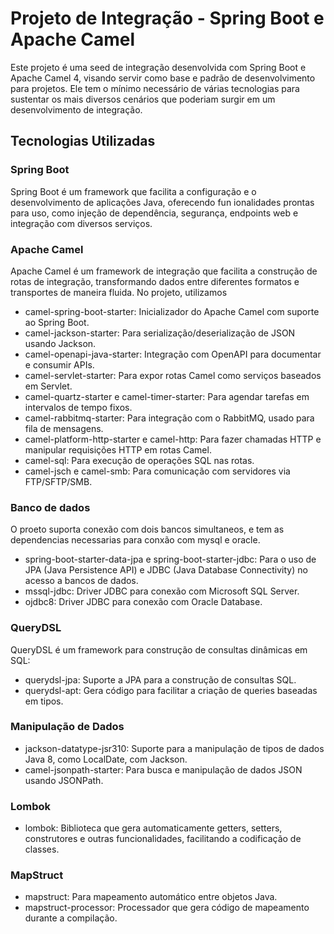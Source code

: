 # Projeto de Integração - Spring Boot e Apache Camel

Este projeto é uma seed de integração desenvolvida com Spring Boot e Apache Camel 4,
visando servir como base e padrão de desenvolvimento para projetos.
Ele tem o mínimo necessário de várias tecnologias para sustentar os mais diversos cenários que poderiam surgir em um 
desenvolvimento de integração.

## Tecnologias Utilizadas

### Spring Boot

Spring Boot é um framework que facilita a configuração e o desenvolvimento de aplicações Java, oferecendo fun
ionalidades prontas para uso, como injeção de dependência, segurança, endpoints web e integração com diversos serviços.

### Apache Camel

Apache Camel é um framework de integração que facilita a construção de rotas de integração, transformando dados entre diferentes formatos e transportes de maneira fluida. No projeto, utilizamos

- camel-spring-boot-starter: Inicializador do Apache Camel com suporte ao Spring Boot.
- camel-jackson-starter: Para serialização/deserialização de JSON usando Jackson.
- camel-openapi-java-starter: Integração com OpenAPI para documentar e consumir APIs.
- camel-servlet-starter: Para expor rotas Camel como serviços baseados em Servlet.
- camel-quartz-starter e camel-timer-starter: Para agendar tarefas em intervalos de tempo fixos.
- camel-rabbitmq-starter: Para integração com o RabbitMQ, usado para fila de mensagens.
- camel-platform-http-starter e camel-http: Para fazer chamadas HTTP e manipular requisições HTTP em rotas Camel.
- camel-sql: Para execução de operações SQL nas rotas.
- camel-jsch e camel-smb: Para comunicação com servidores via FTP/SFTP/SMB.

### Banco de dados

O proeto suporta conexão com dois bancos simultaneos, e tem as dependencias necessarias para conxão com mysql e oracle.

- spring-boot-starter-data-jpa e spring-boot-starter-jdbc: Para o uso de JPA (Java Persistence API) e JDBC (Java Database Connectivity) no acesso a bancos de dados.
- mssql-jdbc: Driver JDBC para conexão com Microsoft SQL Server.
- ojdbc8: Driver JDBC para conexão com Oracle Database.

### QueryDSL

QueryDSL é um framework para construção de consultas dinâmicas em SQL:

- querydsl-jpa: Suporte a JPA para a construção de consultas SQL.
- querydsl-apt: Gera código para facilitar a criação de queries baseadas em tipos.

### Manipulação de Dados

- jackson-datatype-jsr310: Suporte para a manipulação de tipos de dados Java 8, como LocalDate, com Jackson.
- camel-jsonpath-starter: Para busca e manipulação de dados JSON usando JSONPath.
### Lombok

- lombok: Biblioteca que gera automaticamente getters, setters, construtores e outras funcionalidades, facilitando a codificação de classes.
### MapStruct

- mapstruct: Para mapeamento automático entre objetos Java.
- mapstruct-processor: Processador que gera código de mapeamento durante a compilação.
